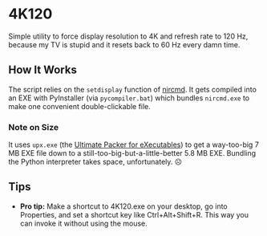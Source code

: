# 4K120

Simple utility to force display resolution to 4K and refresh rate to 120 Hz, because my TV is stupid and it resets back to 60 Hz every damn time.

## How It Works

The script relies on the `setdisplay` function of [nircmd](https://www.nirsoft.net/utils/nircmd.html). It gets compiled into an EXE with PyInstaller (via `pycompiler.bat`) which bundles `nircmd.exe` to make one convenient double-clickable file.

### Note on Size

It uses `upx.exe` (the [Ultimate Packer for eXecutables](https://upx.github.io/)) to get a way-too-big 7 MB EXE file down to a still-too-big-but-a-little-better 5.8 MB EXE. Bundling the Python interpreter takes space, unfortunately. ☹️

## Tips

- **Pro tip:** Make a shortcut to 4K120.exe on your desktop, go into Properties, and set a shortcut key like Ctrl+Alt+Shift+R. This way you can invoke it without using the mouse.
